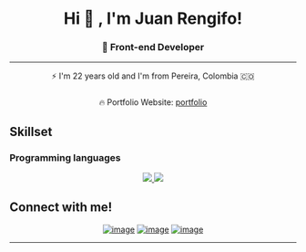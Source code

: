 <h1 align="center">Hi 👋 , I'm Juan Rengifo!</h1>
<p align="center">
 <h3 align="center">🚀 Front-end Developer</h3>
<hr/>
<p align="center">⚡️ I'm 22 years old and I'm from Pereira, Colombia 🇨🇴</p>

###

  <div align="center">
    <p>🔥 Portfolio Website:
   <a href="https://juanrdeveloper.github.io/David-website/" target="_blank">portfolio</a>
      </p>
  </div>


## Skillset


### Programming languages

<p align="center">
  <a href="https://skillicons.dev">
    <img src="https://skillicons.dev/icons?i=html,css,javascript,react,astro,tailwind,materialui,bootstrap,github,git" />
    <img src="https://skillicons.dev/icons?i=figma,nodejs,express,mysql,netlify,notion,vscode,vite,windows,sass" />
  </a>
</p>
  
 


## Connect with me!
<div align="center">

[![image](https://img.shields.io/badge/LinkedIn-0077B5?style=for-the-badge&logo=linkedin&logoColor=white)](https://www.linkedin.com/in/juan-rengifo-702a6a306/)
[![image](https://img.shields.io/badge/Github-181717?style=for-the-badge&logo=github&logoColor=white)](https://github.com/Juanrdeveloper)
[![image](https://img.shields.io/badge/Gmail-D14836?style=for-the-badge&logo=gmail&logoColor=white)](mailto:medrandajuan843@gmail.com)
  
</div>

<hr/>
